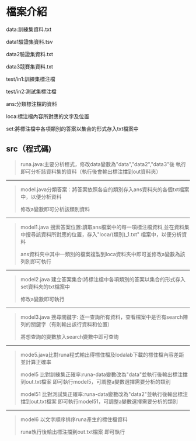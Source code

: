 # 檔案介紹

data:訓練集資料.txt

data1驗證集資料.tsv

data2驗證集資料.txt

data3競賽集資料.txt

test/in1:訓練集標注檔

test/in2:測試集標注檔

ans:分類標注檔的資料

loca:標注檔內容所對應的文字及位置

set:將標注檔中各項類別的答案以集合的形式存入txt檔案中

## src（程式碼)

>runa.java:主要分析程式，修改data變數為"data","data2","data3"後 執行即可分析該資料集的資料（執行後會輸出標注擋到out資料夾）
---
>model.java分類答案：將答案依照各自的類別存入ans資料夾的各個txt檔案中，以便分析資料
>
>修改a變數即可分析該類別資料
---
>model1.java 搜索答案位置:讀取ans檔案中的每一項標注檔資料,並在資料集中搜尋該資料所對應的位置，存入"loca/(類別)_1.txt" 檔案中，以便分析資料
>
>ans資料夾中其中一類別的檔案複製到loca資料夾中即可並修改a變數為該列別即可執行
---
>model2.java 建立答案集合:將標注檔中各項類別的答案以集合的形式存入set資料夾的txt檔案中
>
>修改a變數即可執行
---
>model3.java 搜尋關鍵字: 逐一查詢所有資料，查看檔案中是否有search陣列的關鍵字（有則輸出該行資料和位置）
>
>將想查詢的變數放入search變數中即可查詢
---
>mode5.java比對runa程式輸出得標住檔及lodalab下載的標住檔內容差距 並計算正確率
>
>model5 比對訓練集正確率:runa-data變數改為"data"並執行後輸出標注擋到out.txt檔案 即可執行model5，可調整a變數選擇需要分析的類別
>
>model51 比對測試集正確率:runa-data變數改為"data2"並執行後輸出標注擋到out.txt檔案 即可執行model51，可調整a變數選擇需要分析的類別
---
>model6 以文字順序排序runa產生的標住檔資料
>
>runa執行後輸出標注擋到out.txt檔案 即可執行

